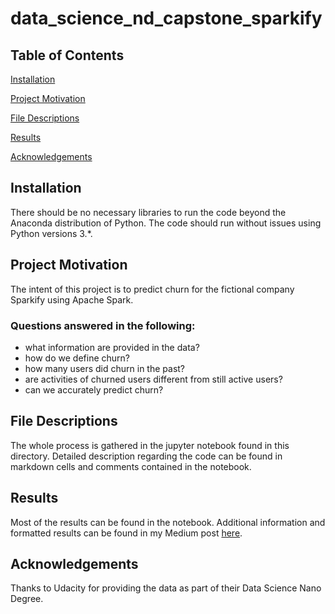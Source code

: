 # data_science_nd_capstone_sparkify

## Table of Contents
[Installation](https://github.com/spreuhs/data_science_nd_capstone_sparkify/blob/main/README.md#installation)

[Project Motivation](https://github.com/spreuhs/data_science_nd_capstone_sparkify/blob/main/README.md#project-motivation)

[File Descriptions](https://github.com/spreuhs/data_science_nd_capstone_sparkify/blob/main/README.md#file-descriptions)

[Results](https://github.com/spreuhs/data_science_nd_capstone_sparkify/blob/main/README.md#results)

[Acknowledgements](https://github.com/spreuhs/data_science_nd_capstone_sparkify/blob/main/README.md#acknowledgements)

## Installation

There should be no necessary libraries to run the code beyond the Anaconda distribution of Python. The code should run without issues using Python versions 3.*.

## Project Motivation

The intent of this project is to predict churn for the fictional company Sparkify using Apache Spark.

### Questions answered in the following:
- what information are provided in the data?
- how do we define churn?
- how many users did churn in the past?
- are activities of churned users different from still active users?
- can we accurately predict churn?

## File Descriptions

The whole process is gathered in the jupyter notebook found in this directory. Detailed description regarding the code can be found in markdown cells and comments contained in the notebook.

## Results

Most of the results can be found in the notebook. Additional information and formatted results can be found in my Medium post [here](https://spreuhs.medium.com/please-dont-stop-the-music-sparkify-cd5dd10c80b1).

## Acknowledgements

Thanks to Udacity for providing the data as part of their Data Science Nano Degree.
